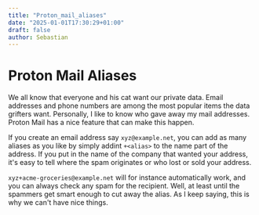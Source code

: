 ```yaml
---
title: "Proton_mail_aliases"
date: "2025-01-01T17:30:29+01:00"
draft: false
author: Sebastian 
---
```

# Proton Mail Aliases

We all know that everyone and his cat want our private data. Email addresses and phone numbers are among the most popular items the data grifters want. Personally, I like to know who gave away my mail addresses. Proton Mail has a nice feature that can make this happen.

If you create an email address say `xyz@example.net`, you can add as many aliases as you like by simply addint `+<alias>` to the name part of the address. If you put in the name of the company that wanted your address, it's easy to tell where the spam originates or who lost or sold your address.

`xyz+acme-groceries@example.net` will for instance automatically work, and you can always check any spam for the recipient. Well, at least until the spammers get smart enough to cut away the alias. As I keep saying, this is why we can't have nice things.

